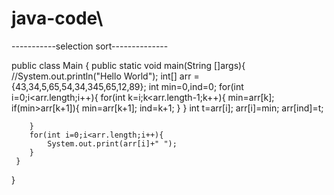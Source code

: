 # java-code\

-----------selection sort--------------



public class Main
{
 public static void main(String []args){
        //System.out.println("Hello World");
        int[] arr = {43,34,5,65,54,34,345,65,12,89};
         int min=0,ind=0;
        for(int i=0;i<arr.length;i++){
           for(int k=i;k<arr.length-1;k++){
               min=arr[k];
                if(min>arr[k+1]){
                    min=arr[k+1];
                    ind=k+1;
                }
           }
           int t=arr[i];
                arr[i]=min;
                arr[ind]=t;
                
        }
        for(int i=0;i<arr.length;i++){
            System.out.print(arr[i]+" ");
        }
     }
}
